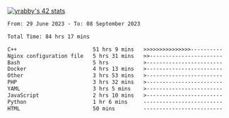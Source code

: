 
[![yrabby's 42 stats](https://badge42.vercel.app/api/v2/cljfd5ku6003508mg283uc00s/stats?cursusId=21&coalitionId=64)](https://github.com/JaeSeoKim/badge42)

<!--START_SECTION:waka-->

```txt
From: 29 June 2023 - To: 08 September 2023

Total Time: 84 hrs 17 mins

C++                        51 hrs 9 mins   >>>>>>>>>>>>>>>----------   60.70 %
Nginx configuration file   5 hrs 31 mins   >>-----------------------   06.56 %
Bash                       5 hrs           >------------------------   05.95 %
Docker                     4 hrs 13 mins   >------------------------   05.01 %
Other                      3 hrs 53 mins   >------------------------   04.61 %
PHP                        3 hrs 32 mins   >------------------------   04.19 %
YAML                       3 hrs 5 mins    >------------------------   03.68 %
JavaScript                 2 hrs 10 mins   >------------------------   02.58 %
Python                     1 hr 6 mins     -------------------------   01.31 %
HTML                       50 mins         -------------------------   00.99 %
```

<!--END_SECTION:waka-->